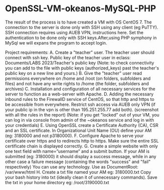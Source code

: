 # OpenSSL-VM-okeanos-MySQL-PHP
The result of the process is to have created a VM with OS CentOS 7. The connection to the server is done only with SSH using any client (eg PuTTY). SSH connection requires using AUEB VPN, instructions here. Set the authentication to be done only with SSH keys.After,using PHP symphony in MySql we will expans the program to accept login.

Project requirements:
A. Create a "teacher" user. The teacher user should connect with ssh key.
Public key of the teacher user in eclass:
  Documents/LABS 2023/Teacher's public key
(Note: to check connectivity you can add to the file with public
keys (authorized_keys) past the teacher's public key on a new line and yours.)
B. Give the "teacher" user read permissions everywhere on /home and /root (on
folders, subfolders and files)
and not have any write rights to /home (the folder, subfolders and
archives)
C. Installation and configuration of all necessary services for the server to function
as a web-server with Apache.
D. Adding the necessary inbound rules to the FirewallD service of CentOS, so that http and
https to be accessible from everywhere. Restrict ssh access via AUEB only
VPN (if your public ip in the vpn is other than 195.251.255.77 add both).
(screenshot with all the rules in the report)
(Note: if you get "locked" out of your VM, you can log in via console from
admin of the ~okeanos service and log in with your credentials)
E. Using OpenSSL create a Certificate Authority (CA), CSR and an SSL
certificate.
In Organizational Unit Name (OU) define your AM (eg: 3180000 and not p3180000).
F. Configure Apache to serve your certificate over https and to
redirects http to https.
Make sure the entire SSL certificate chain is displayed correctly.
G. Create a simple website with only one text field with name=”username” and a
submit button.
If your AM is submitted (eg: 3180000) it should display a success message, while
in any other case a failure message (containing the words "success" and
"fail" respectively)
You can use any technology.
Use as DocumentRoot: /var/www/html
H. Create a txt file named your AM eg: 3180000.txt
Copy your bash history into txt (ideally clean it of unnecessary commands).
Save the txt in your home directory eg: /root/3190000.txt
